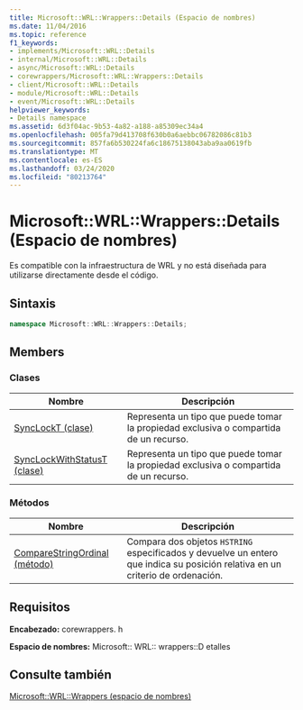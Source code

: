 ```yaml
---
title: Microsoft::WRL::Wrappers::Details (Espacio de nombres)
ms.date: 11/04/2016
ms.topic: reference
f1_keywords:
- implements/Microsoft::WRL::Details
- internal/Microsoft::WRL::Details
- async/Microsoft::WRL::Details
- corewrappers/Microsoft::WRL::Wrappers::Details
- client/Microsoft::WRL::Details
- module/Microsoft::WRL::Details
- event/Microsoft::WRL::Details
helpviewer_keywords:
- Details namespace
ms.assetid: 6d3f04ac-9b53-4a82-a188-a85309ec34a4
ms.openlocfilehash: 005fa79d413708f630b0a6aebbc06782086c81b3
ms.sourcegitcommit: 857fa6b530224fa6c18675138043aba9aa0619fb
ms.translationtype: MT
ms.contentlocale: es-ES
ms.lasthandoff: 03/24/2020
ms.locfileid: "80213764"
---
```

# <a name="microsoftwrlwrappersdetails-namespace"></a>Microsoft::WRL::Wrappers::Details (Espacio de nombres)

Es compatible con la infraestructura de WRL y no está diseñada para utilizarse directamente desde el código.

## <a name="syntax"></a>Sintaxis

```cpp
namespace Microsoft::WRL::Wrappers::Details;
```

## <a name="members"></a>Members

### <a name="classes"></a>Clases

|Nombre|Descripción|
|----------|-----------------|
|[SyncLockT (clase)](synclockt-class.md)|Representa un tipo que puede tomar la propiedad exclusiva o compartida de un recurso.|
|[SyncLockWithStatusT (clase)](synclockwithstatust-class.md)|Representa un tipo que puede tomar la propiedad exclusiva o compartida de un recurso.|

### <a name="methods"></a>Métodos

|Nombre|Descripción|
|----------|-----------------|
|[CompareStringOrdinal (método)](comparestringordinal-method.md)|Compara dos objetos `HSTRING` especificados y devuelve un entero que indica su posición relativa en un criterio de ordenación.|

## <a name="requirements"></a>Requisitos

**Encabezado:** corewrappers. h

**Espacio de nombres:** Microsoft:: WRL:: wrappers::D etalles

## <a name="see-also"></a>Consulte también

[Microsoft::WRL::Wrappers (espacio de nombres)](microsoft-wrl-wrappers-namespace.md)
